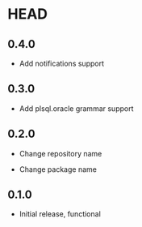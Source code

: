 # HEAD

## 0.4.0

*   Add notifications support

## 0.3.0

*   Add plsql.oracle grammar support

## 0.2.0

*   Change repository name

*   Change package name

## 0.1.0

*   Initial release, functional
